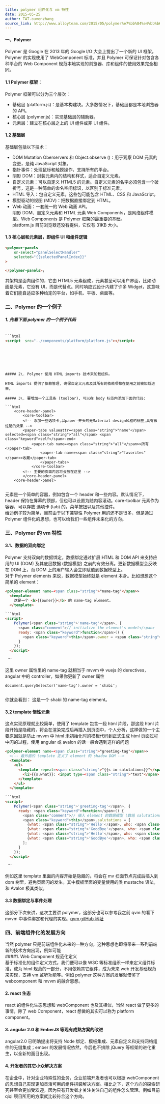 ```yaml
---
title: polymer 组件化与 vm 特性
date: 2015-05-25
author: TAT.ouvenzhang
source_link: http://www.alloyteam.com/2015/05/polymer%e7%bb%84%e4%bb%b6%e5%8c%96%e4%b8%8evm%e7%89%b9%e6%80%a7/
---
```


<!-- {% raw %} - for jekyll -->

#### 一、Polymer

Polymer 是 Google 在 2013 年的 Google I/O 大会上提出了一个新的 UI 框架。Polymer 的实现使用了 WebComponent 标准，并且 Polymer 可保证针对包含各种平台的 Web Component 规范本地实现的浏览器、库和组件的使用效果完全相同。

#### 1.1 Polymer 框架：

Polymer 框架可以分为三个层次：

-   基础层 (platform.js)：是基本构建块。大多数情况下，基础层都是本地浏览器的 API。
-   核心层 (polymer.js)：实现基础层的辅助器。
-   元素层：建立在核心层之上的 UI 组件或非 UI 组件。

#### 1.2 基础层

基础层包括以下技术：

-   DOM Mutation Oberservers 和 Object.observe ()：用于观察 DOM 元素的变更，是纯 JavaScript 对象。
-   指针事件：处理鼠标和触摸操作，支持所有的平台。
-   阴影 DOM：封装元素内的结构和样式，适合自定义元素。
-   自定义元素：可以自定义 HTML5 的元素。自定义元素的名字必须包含一个破折号，这是一种简单的命名空间标识，以区别于标准元素。
-   HTML 导入：包自定义元素。这些包可能包含 HTML、CSS 和 JavaScript。
-   模型驱动的视图 (MDV)：把数据直接绑定到 HTML。
-   Web 动画：一套统一的 Web 动画 API。  
    阴影 DOM、自定义元素和 HTML 元素 Web Components，是网络组件模型。Web Components 是 Polymer 框架的最重要的基础。  
    platform.js 目前浏览器还没有提供，它仅有 31KB 大小。

#### 1.3 核心层和元素层，即组件 UI 和组件逻辑

```html
<polymer-panels
    on-select="panelSelectHandler"
    selected="{{selectedPanelIndex}}"
>
        
</polymer-panels>;
```

其架构是面向组件的，它由 HTML5 元素组成，元素甚至可以用户界面，比如动画是元素，它没有 UI，而是代替点。同时响应式设计内建了许多 Widget，这意味着它们能自适应多种给定的平台，如手机、平板、桌面等。

### 二、Polymer 的一个例子

##### 1. 先看下面 polymer 的一个例子代码

````html
    
```html
<script  src="../components/platform/platform.js"></script>
````

    <!-- 下面用到的几个组件 -->
    <link rel="import" href="../components/core-header-panel/core-header-panel.html">
    <link rel="import" href="../components/core-toolbar/core-toolbar.html">
    <link rel="import" href="../components/paper-tabs/paper-tabs.html">

 

````

##### 2\. Polymer 使用 HTML imports 技术来加载组件。

HTML imports 提供了依赖管理, 确保自定义元素及其所有的依赖项都在使用之前被加载进来。

##### 3\. 要增加一个工具条 (toolbar), 可以在 body 标签内添加下面的代码:

```html
    <core-header-panel> 
        <core-toolbar> 
        <!-- 添加一些选项卡,以paper-开头的是Material design风格的标签,具有很炫酷的效果 --> 
        <paper-tabs valueattr=<span class="string">"name"</span> selected=<span class="string">"all"</span> <span class="keyword">self</span>-end> 
            <paper-tab name=<span class="string">"all"</span>>所有</paper-tab> 
                <paper-tab name=<span class="string">"favorites"</span>>收藏</paper-tab> 
                </paper-tabs> 
            </core-toolbar> 
        <!-- 主要的页面内容将会放在这里 -->  
        </core-header-panel>  
    <core-header-panel>
 
````

元素是一个简单的容器，例如包含一个 header 和一些内容。默认情况下，header 保持在屏幕的顶部，但也可以设置为随内容滚动。core-toolbar 元素作为容器，可以存放 选项卡 (tab) 的，菜单按钮以及其他控件。  
给迪例子较为简单，目前由于以下兼容性 Polymer 用的还不是很多，但是通过 Polymer 组件化的思想，也可以给我们一些组件未来化的方向。

### 三、Polymer 的 vm 特性

#### 3.1、数据的双向绑定

Polymer 支持双向的数据绑定。数据绑定通过扩展 HTML 和 DOM API 来支持应用的 UI (DOM) 及其底层数据 (数据模型) 之前的有效分离。更新数据模型会反映在 DOM 上，而 DOM 上的用户输入会立即赋值到数据模型上。  
对于 Polymer elements 来说，数据模型始终就是 element 本身。比如想想这个简单的 element：

````html
<polymer-element name=<span class="string">"name-tag"</span>>
  <template>
    这是一个 <b>{{owner}}</b> 的 name-tag element。
  </template>
  
```html
<script>
    Polymer(<span class="string">'name-tag'</span>, {
      <span class="comment">// initialize the element's model</span>
      ready: <span class="keyword">function</span>() {
        <span class="keyword">this</span>.owner = <span class="string">'Rafael'</span>;
      }
    });
  </script>
````

</polymer-element>
 
```

这里 owner 属性里的 name-tag 就相当于 mvvm 中 vuejs 的 derectives，angular 中的 controller，如果你更新了 owner 属性

    document.querySelector('name-tag').owner = 'shabi';
     

你就会看到： 这是一个 shabi 的 name-tag element。

#### 3.2 template 惰性元素

这点实现原理就比较简单，使用了 template 包含一段 html 片段，那这段 html 片段开始是隐藏的，将会在渲染完成后再插入到页面中，个人分析，这样做的一个主要原因就是防止 mvvm 中 html 未初始化时的模板代码到正式生成 html 页面过程中闪的过程，使用 angular 或 avalon 的话一般会遇到这样的问题

````html
<polymer-element name=<span class="string">"greeting-tag"</span>>
  <!-- 最外面的 template 定义了 element 的 shadow DOM -->
  <template>
    <ul>
      <template repeat=<span class="string">"{{s in salutations}}"</span>>
        <li>{{s.what}}: <input type=<span class="string">"text"</span> value=<span class="string">"{{s.who}}"</span>></li>
      </template>
    </ul>
  </template>
  
```html
<script>
    Polymer(<span class="string">'greeting-tag'</span>, {
      ready: <span class="keyword">function</span>() {
        <span class="comment">// 植入 element 的数据模型 (数组 salutations)</span>
        <span class="keyword">this</span>.salutations = [
          {what: <span class="string">'Hello'</span>, who: <span class="string">'World'</span>},
          {what: <span class="string">'GoodBye'</span>, who: <span class="string">'DOM APIs'</span>},
          {what: <span class="string">'Hello'</span>, who: <span class="string">'Declarative'</span>},
          {what: <span class="string">'GoodBye'</span>, who: <span class="string">'Imperative'</span>}
        ];
      }
    });
  </script>
````

</polymer-element>
 
```

例如这里 template 里面的内容开始是隐藏的，将会在 mv 扫面节点完成后插入到 dom 树里，避免页面闪的发生。其中模板里面的变量使用的类 mustache 语法，和 Avalon 极其类似。

#### 3.3 数据绑定与事件处理

这部分下次来讲，这次主要讲 polymer，这部分也可以参考我之前 qvm 的看下 mvvm 中事件绑定和代理的实现。[qvm gitHub 地址](https://github.com/ouvens/qvm)

### 四、前端组件化的发展方向

当然 polymer 只是前端组件化未来的一种方向，这种思想也即将带来一系列前端新的技术方向出现，例如可能  
####1. Web Component 规范化定义  
基于标准化的组件定义方式，我们便可以像 W3C 等标准组织一样来定义组件标准，成为 html 规范的一部分，不用依赖其它组件，成为未来 web 开发基础规范来实现，支持 vm 监听功能等。例如 polymer 这种方案的发展就借鉴了 webcomponent 和 mvvm 的融合思想。

#### 2. react 生态

react 的组件化生态思想和 webComponent 也及其相似，当然 react 做了更多的事情，除了 web Component，react 想做的其实可以称为 platform component。

#### 3. angular 2.0 和 EmberJS 等现有成熟方案的改进

angular2.0 已明确提出将支持 Node 绑定、模板集成、元素自定义和支持网络组件的无缝集成；ember 的发展情况依然，今后也不排除 jQuery 等框架的进化重生，以全新的面目出现。

#### 4. 开发者的其它小众解决方案

在企业中，针对企业特殊性的业务，企业前端开发者也可以根据 webComponent 的思想自己实现更加灵活可用的组件拼装解决方案。相比之下，这个方向的探索研究甚至会更加受欢迎，因为只有开发者才关注关注自己的组件怎么管理。例如目前 qiqi 项目所用的方案就比较符合这个方向。


<!-- {% endraw %} - for jekyll -->